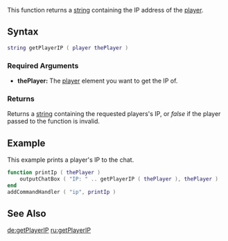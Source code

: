 This function returns a [string](/docs/string.md "wikilink") containing the IP address of the [player](/player.md "wikilink").

Syntax
------

``` lua
string getPlayerIP ( player thePlayer )
```

### Required Arguments

-   **thePlayer:** The [player](/docs/player.md "wikilink") element you want to get the IP of.

### Returns

Returns a [string](/docs/string.md "wikilink") containing the requested players's IP, or *false* if the player passed to the function is invalid.

Example
-------

This example prints a player's IP to the chat.

``` lua
function printIp ( thePlayer )
    outputChatBox ( "IP: " .. getPlayerIP ( thePlayer ), thePlayer )
end
addCommandHandler ( "ip", printIp )
```

See Also
--------

[de:getPlayerIP](/docs/de:getplayerip.md "wikilink") [ru:getPlayerIP](/ru:getPlayerIP.md "wikilink")
